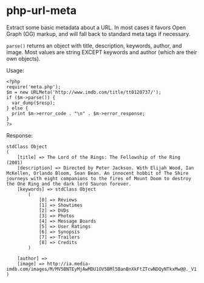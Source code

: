 php-url-meta
============

Extract some basic metadata about a URL.
In most cases it favors Open Graph (OG) markup, and will fall back to standard meta tags if necessary.

`parse()` returns an object with title, description, keywords, author, and image.
Most values are string EXCEPT keywords and author (which are their own objects).

Usage:

```
<?php
require('meta.php');
$m = new URLMeta('http://www.imdb.com/title/tt0120737/');
if ($m->parse()) {
  var_dump($resp);
} else {
  print $m->error_code . "\n" . $m->error_response;
}
?>
```

Response:

```
stdClass Object
(
    [title] => The Lord of the Rings: The Fellowship of the Ring (2001)
    [description] => Directed by Peter Jackson. With Elijah Wood, Ian McKellen, Orlando Bloom, Sean Bean. An innocent hobbit of The Shire journeys with eight companions to the fires of Mount Doom to destroy the One Ring and the dark lord Sauron forever.
    [keywords] => stdClass Object
        (
            [0] => Reviews
            [1] => Showtimes
            [2] => DVDs
            [3] => Photos
            [4] => Message Boards
            [5] => User Ratings
            [6] => Synopsis
            [7] => Trailers
            [8] => Credits
        )

    [author] =>
    [image] => http://ia.media-imdb.com/images/M/MV5BNTEyMjAwMDU1OV5BMl5BanBnXkFtZTcwNDQyNTkxMw@@._V1._SX96_SY140_.jpg
)
```